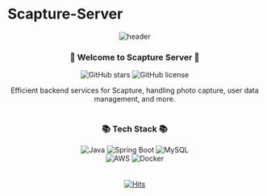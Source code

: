 # Scapture-Server


<div align="center">
  <img src="https://capsule-render.vercel.app/api?type=venom&color=auto&height=300&section=header&text=Scapture-Server&fontSize=90&animation=fadeIn&desc=Backend%20Server%20for%20Scapture&descAlignY=65&descAlign=62" alt="header"/>
  
  <h3>👋 Welcome to Scapture Server 👋</h3>

  ![GitHub stars](https://img.shields.io/github/stars/khyaejin/Scapture-Server?style=social)
  ![GitHub license](https://img.shields.io/github/license/khyaejin/Scapture-Server)

  Efficient backend services for Scapture, handling photo capture, user data management, and more.
  <br><br>
  
  <h3>📚 Tech Stack 📚</h3>
  <div>
    <img src="https://img.shields.io/badge/Java-007396?style=for-the-badge&logo=OpenJDK&logoColor=white" alt="Java" />
    <img src="https://img.shields.io/badge/Spring%20Boot-6DB33F?style=for-the-badge&logo=Spring&logoColor=white" alt="Spring Boot" />
    <img src="https://img.shields.io/badge/MySQL-4479A1?style=for-the-badge&logo=MySQL&logoColor=white" alt="MySQL" />
  </div>
  <div>
    <img src="https://img.shields.io/badge/AWS-232F3E?style=for-the-badge&logo=Amazon%20AWS&logoColor=white" alt="AWS" />
    <img src="https://img.shields.io/badge/Docker-2496ED?style=for-the-badge&logo=Docker&logoColor=white" alt="Docker" />
  </div>
  <br>


  <br>
  <a href="https://hits.seeyoufarm.com">
    <img src="https://hits.seeyoufarm.com/api/count/incr/badge.svg?url=https%3A%2F%2Fgithub.com%2Fkhyaejin%2FScapture-Server&count_bg=%2379C83D&title_bg=%23555555&icon=&icon_color=%23E7E7E7&title=hits&edge_flat=false" alt="Hits" />
  </a>
</div>

